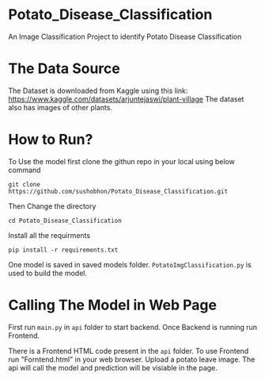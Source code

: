 # Potato_Disease_Classification
An Image Classification Project to identify Potato Disease Classification

# The Data Source
The Dataset is downloaded from Kaggle using this link: https://www.kaggle.com/datasets/arjuntejaswi/plant-village
The dataset also has images of other plants.

# How to Run?
To Use the model first clone the githun repo in your local using below command
```
git clone https://github.com/sushobhon/Potato_Disease_Classification.git
```

Then Change the directory
```
cd Potato_Disease_Classification
```
Install all the requirments
```
pip install -r requirements.txt
```
One model is saved in saved models folder. `PotatoImgClassification.py` is used to build the model.

# Calling The Model in Web Page
First run `main.py` in `api` folder to start backend. Once Backend is running run Frontend.

There is a Frontend HTML code present in the `api` folder. To use Frontend run "Forntend.html" in your web browser. Upload a potato leave image. The api will call the model and prediction will be visiable in the page.
